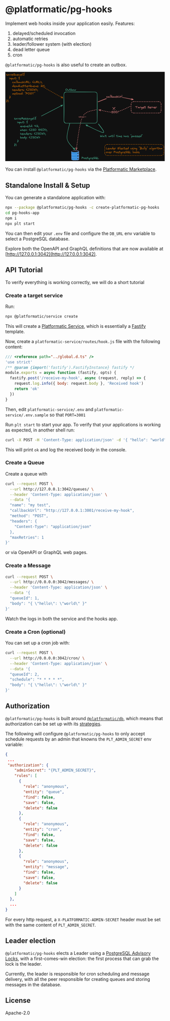 # @platformatic/pg-hooks

Implement web hooks inside your application easily.
Features:

1. delayed/scheduled invocation
2. automatic retries
3. leader/follower system (with election)
4. dead letter queue
5. cron

`@platformatic/pg-hooks` is also useful to create an outbox.

![Architecture](./architecture.png)

You can install `@platformatic/pg-hooks` via the [Platformatic Marketplace](https://marketplace.platformatic.dev/).

## Standalone Install & Setup

You can generate a standalone application with: 

```bash
npx --package @platformatic/pg-hooks -c create-platformatic-pg-hooks
cd pg-hooks-app
npm i
npx plt start
```

You can then edit your `.env` file and configure the `DB_URL` env variable
to select a PostgreSQL database.

Explore both the OpenAPI and GraphQL definitions that are now available at [http://127.0.0.1:3042](http://127.0.0.1:3042).

## API Tutorial

To verify everything is working correctly, we will do a short tutorial

### Create a target service

Run:

```bash
npx @platformatic/service create
```

This will create a [Platformatic Service](https://docs.platformatic.dev/docs/reference/service/introduction),
which is essentially a [Fastify](https://fastify.dev) template.

Now, create a `platformatic-service/routes/hook.js` file with the following content:

```js
/// <reference path="../global.d.ts" />
'use strict'
/** @param {import('fastify').FastifyInstance} fastify */
module.exports = async function (fastify, opts) {
  fastify.post('/receive-my-hook', async (request, reply) => {
    request.log.info({ body: request.body }, 'Received hook')
    return 'ok'
  })
}
```

Then, edit `platformatic-service/.env` and `platformatic-service/.env.sample` so that `PORT=3001`

Run `plt start` to start your app. To verify that your applications is working as expected, in another shell run:

```bash
curl -X POST -H 'Content-Type: application/json' -d '{ "hello": "world" }' http://127.0.0.1:3001/receive-my-hook
```

This will print `ok` and log the received body in the console.

### Create a Queue

Create a queue with

```bash
curl --request POST \
  --url http://127.0.0.1:3042/queues/ \
  --header 'Content-Type: application/json' \
  --data '{
  "name": "my test",
  "callbackUrl": "http://127.0.0.1:3001/receive-my-hook",
  "method": "POST",
  "headers": {
    "Content-Type": "application/json"
  },
  "maxRetries": 1
}'
```

or via OpenAPI or GraphQL web pages.

### Create a Message

```bash
curl --request POST \
  --url http://0.0.0.0:3042/messages/ \
  --header 'Content-Type: application/json' \
  --data '{
  "queueId": 1,
  "body": "{ \"hello\": \"world\" }"
}'
```

Watch the logs in both the service and the hooks app.

### Create a Cron (optional)

You can set up a cron job with:

```bash
curl --request POST \
  --url http://0.0.0.0:3042/cron/ \
  --header 'Content-Type: application/json' \
  --data '{
  "queueId": 2,
  "schedule": "* * * * *",
  "body": "{ \"hello\": \"world\" }"
}'
```

## Authorization

`@platformatic/pg-hooks` is built around [`@platformatic/db`](https://docs.platformatic.dev/docs/reference/db/introduction/#platformatic-db),
which means that authorization can be set up with its [strategies](https://docs.platformatic.dev/docs/reference/db/authorization/introduction).

The following will configure `@platformatic/pg-hooks` to only accept schedule requests by an admin that knowns the
`PLT_ADMIN_SECRET` env variable:

```json
{
 ...
 "authorization": {
    "adminSecret": "{PLT_ADMIN_SECRET}",
    "rules": [
      {
        "role": "anonymous",
        "entity": "queue",
        "find": false,
        "save": false,
        "delete": false
      },
      {
        "role": "anonymous",
        "entity": "cron",
        "find": false,
        "save": false,
        "delete": false
      },
      {
        "role": "anonymous",
        "entity": "message",
        "find": false,
        "save": false,
        "delete": false
      }
    ]
  },
  ...
}
```

For every http request, a `X-PLATFORMATIC-ADMIN-SECRET` header must be set with the same content of `PLT_ADMIN_SECRET`.

## Leader election

`@platformatic/pg-hooks` elects a Leader using a [PostgreSQL Advisory Locks](https://www.postgresql.org/docs/current/explicit-locking.html#ADVISORY-LOCKS),
with a first-comes-win election: the first process that can grab the lock is the leader.

Currently, the leader is responsible for cron scheduling and message delivery, with all the peer responsible for
creating queues and storing messages in the database.

## License

Apache-2.0
